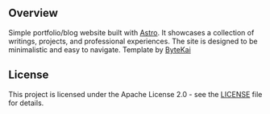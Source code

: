 ## Overview

Simple portfolio/blog website built with [Astro](https://astro.build/). It showcases a collection of writings, projects, and professional experiences. The site is designed to be minimalistic and easy to navigate. Template by [ByteKai](https://bytekai.dev/)

## License

This project is licensed under the Apache License 2.0 - see the [LICENSE](LICENSE) file for details.
